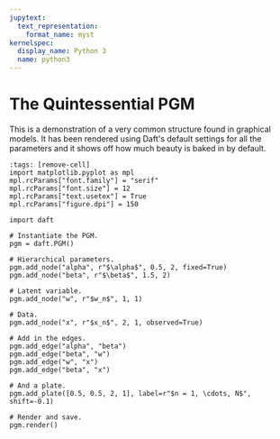 ```yaml
---
jupytext:
  text_representation:
    format_name: myst
kernelspec:
  display_name: Python 3
  name: python3
---
```


The Quintessential PGM
======================

This is a demonstration of a very common structure found in graphical models.
It has been rendered using Daft's default settings for all the parameters
and it shows off how much beauty is baked in by default.

```{code-cell}
:tags: [remove-cell]
import matplotlib.pyplot as mpl
mpl.rcParams["font.family"] = "serif"
mpl.rcParams["font.size"] = 12
mpl.rcParams["text.usetex"] = True
mpl.rcParams["figure.dpi"] = 150
```

```{code-cell}
import daft

# Instantiate the PGM.
pgm = daft.PGM()

# Hierarchical parameters.
pgm.add_node("alpha", r"$\alpha$", 0.5, 2, fixed=True)
pgm.add_node("beta", r"$\beta$", 1.5, 2)

# Latent variable.
pgm.add_node("w", r"$w_n$", 1, 1)

# Data.
pgm.add_node("x", r"$x_n$", 2, 1, observed=True)

# Add in the edges.
pgm.add_edge("alpha", "beta")
pgm.add_edge("beta", "w")
pgm.add_edge("w", "x")
pgm.add_edge("beta", "x")

# And a plate.
pgm.add_plate([0.5, 0.5, 2, 1], label=r"$n = 1, \cdots, N$", shift=-0.1)

# Render and save.
pgm.render()
```
